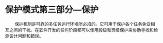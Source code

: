 # 保护模式第三部分—保护    
&emsp;&emsp; 保护机制是可靠的多任务运行环境所必须的。它可用于保护各个任务免受相互之间的干扰。在软件开发的任何阶段都可以使用段级和页级保护来协助寻找和检测设计问题和错误。
